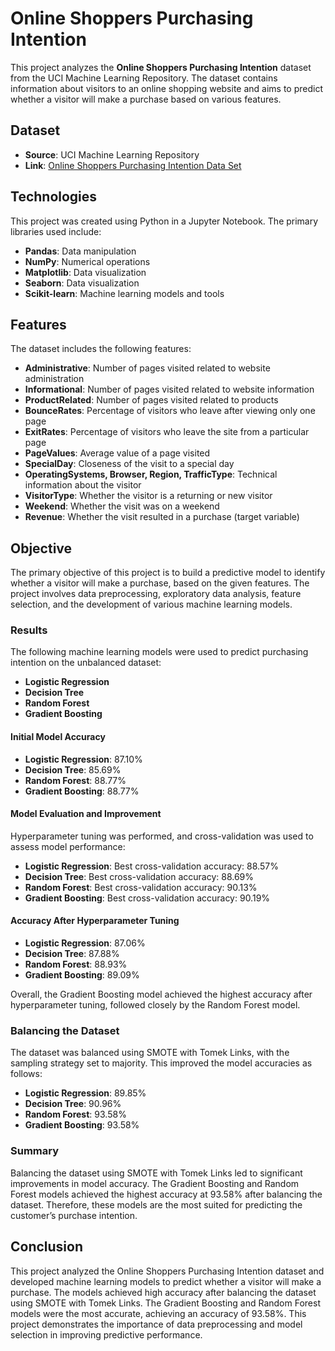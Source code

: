 # Online Shoppers Purchasing Intention

This project analyzes the **Online Shoppers Purchasing Intention** dataset from the UCI Machine Learning Repository. The dataset contains information about visitors to an online shopping website and aims to predict whether a visitor will make a purchase based on various features.

## Dataset

- **Source**: UCI Machine Learning Repository
- **Link**: [Online Shoppers Purchasing Intention Data Set](https://archive.ics.uci.edu/ml/datasets/Online+Shoppers+Purchasing+Intention+Dataset)

## Technologies

This project was created using Python in a Jupyter Notebook. The primary libraries used include:

- **Pandas**: Data manipulation
- **NumPy**: Numerical operations
- **Matplotlib**: Data visualization
- **Seaborn**: Data visualization
- **Scikit-learn**: Machine learning models and tools

## Features

The dataset includes the following features:
- **Administrative**: Number of pages visited related to website administration
- **Informational**: Number of pages visited related to website information
- **ProductRelated**: Number of pages visited related to products
- **BounceRates**: Percentage of visitors who leave after viewing only one page
- **ExitRates**: Percentage of visitors who leave the site from a particular page
- **PageValues**: Average value of a page visited
- **SpecialDay**: Closeness of the visit to a special day
- **OperatingSystems, Browser, Region, TrafficType**: Technical information about the visitor
- **VisitorType**: Whether the visitor is a returning or new visitor
- **Weekend**: Whether the visit was on a weekend
- **Revenue**: Whether the visit resulted in a purchase (target variable)

## Objective

The primary objective of this project is to build a predictive model to identify whether a visitor will make a purchase, based on the given features. The project involves data preprocessing, exploratory data analysis, feature selection, and the development of various machine learning models.

### Results

The following machine learning models were used to predict purchasing intention on the unbalanced dataset:

- **Logistic Regression**
- **Decision Tree**
- **Random Forest**
- **Gradient Boosting**

#### Initial Model Accuracy

- **Logistic Regression**: 87.10%
- **Decision Tree**: 85.69%
- **Random Forest**: 88.77%
- **Gradient Boosting**: 88.77%

#### Model Evaluation and Improvement

Hyperparameter tuning was performed, and cross-validation was used to assess model performance:

- **Logistic Regression**: Best cross-validation accuracy: 88.57%
- **Decision Tree**: Best cross-validation accuracy: 88.69%
- **Random Forest**: Best cross-validation accuracy: 90.13%
- **Gradient Boosting**: Best cross-validation accuracy: 90.19%

#### Accuracy After Hyperparameter Tuning

- **Logistic Regression**: 87.06%
- **Decision Tree**: 87.88%
- **Random Forest**: 88.93%
- **Gradient Boosting**: 89.09%

Overall, the Gradient Boosting model achieved the highest accuracy after hyperparameter tuning, followed closely by the Random Forest model.

### Balancing the Dataset

The dataset was balanced using SMOTE with Tomek Links, with the sampling strategy set to majority. This improved the model accuracies as follows:

- **Logistic Regression**: 89.85%
- **Decision Tree**: 90.96%
- **Random Forest**: 93.58%
- **Gradient Boosting**: 93.58%

### Summary

Balancing the dataset using SMOTE with Tomek Links led to significant improvements in model accuracy. The Gradient Boosting and Random Forest models achieved the highest accuracy at 93.58% after balancing the dataset. Therefore, these models are the most suited for predicting the customer’s purchase intention.

## Conclusion

This project analyzed the Online Shoppers Purchasing Intention dataset and developed machine learning models to predict whether a visitor will make a purchase. The models achieved high accuracy after balancing the dataset using SMOTE with Tomek Links. The Gradient Boosting and Random Forest models were the most accurate, achieving an accuracy of 93.58%. This project demonstrates the importance of data preprocessing and model selection in improving predictive performance.